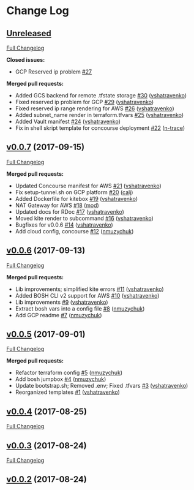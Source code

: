 # Change Log

## [Unreleased](https://github.com/helios-technologies/kite/tree/HEAD)

[Full Changelog](https://github.com/helios-technologies/kite/compare/v0.0.7...HEAD)

**Closed issues:**

- GCP Reserved ip problem [\#27](https://github.com/helios-technologies/kite/issues/27)

**Merged pull requests:**

- Added GCS backend for remote .tfstate storage [\#30](https://github.com/helios-technologies/kite/pull/30) ([vshatravenko](https://github.com/vshatravenko))
- Fixed reserved ip problem for GCP [\#29](https://github.com/helios-technologies/kite/pull/29) ([vshatravenko](https://github.com/vshatravenko))
- Fixed reserved ip range rendering for AWS [\#26](https://github.com/helios-technologies/kite/pull/26) ([vshatravenko](https://github.com/vshatravenko))
- Added subnet\_name render in terraform.tfvars [\#25](https://github.com/helios-technologies/kite/pull/25) ([vshatravenko](https://github.com/vshatravenko))
- Added Vault manifest [\#24](https://github.com/helios-technologies/kite/pull/24) ([vshatravenko](https://github.com/vshatravenko))
- Fix in shell skript template for concourse deployment [\#22](https://github.com/helios-technologies/kite/pull/22) ([n-trace](https://github.com/n-trace))

## [v0.0.7](https://github.com/helios-technologies/kite/tree/v0.0.7) (2017-09-15)
[Full Changelog](https://github.com/helios-technologies/kite/compare/v0.0.6...v0.0.7)

**Merged pull requests:**

- Updated Concourse manifest for AWS [\#21](https://github.com/helios-technologies/kite/pull/21) ([vshatravenko](https://github.com/vshatravenko))
- Fix setup-tunnel.sh on GCP platform [\#20](https://github.com/helios-technologies/kite/pull/20) ([calj](https://github.com/calj))
- Added Dockerfile for kitebox [\#19](https://github.com/helios-technologies/kite/pull/19) ([vshatravenko](https://github.com/vshatravenko))
- NAT Gateway for AWS [\#18](https://github.com/helios-technologies/kite/pull/18) ([mod](https://github.com/mod))
- Updated docs for RDoc [\#17](https://github.com/helios-technologies/kite/pull/17) ([vshatravenko](https://github.com/vshatravenko))
- Moved kite render to subcommand [\#16](https://github.com/helios-technologies/kite/pull/16) ([vshatravenko](https://github.com/vshatravenko))
- Bugfixes for v0.0.6 [\#14](https://github.com/helios-technologies/kite/pull/14) ([vshatravenko](https://github.com/vshatravenko))
- Add cloud config, concourse [\#12](https://github.com/helios-technologies/kite/pull/12) ([nmuzychuk](https://github.com/nmuzychuk))

## [v0.0.6](https://github.com/helios-technologies/kite/tree/v0.0.6) (2017-09-13)
[Full Changelog](https://github.com/helios-technologies/kite/compare/v0.0.5...v0.0.6)

**Merged pull requests:**

- Lib improvements; simplified kite errors [\#11](https://github.com/helios-technologies/kite/pull/11) ([vshatravenko](https://github.com/vshatravenko))
- Added BOSH CLI v2 support for AWS [\#10](https://github.com/helios-technologies/kite/pull/10) ([vshatravenko](https://github.com/vshatravenko))
- Lib improvements [\#9](https://github.com/helios-technologies/kite/pull/9) ([vshatravenko](https://github.com/vshatravenko))
- Extract bosh vars into a config file [\#8](https://github.com/helios-technologies/kite/pull/8) ([nmuzychuk](https://github.com/nmuzychuk))
- Add GCP readme [\#7](https://github.com/helios-technologies/kite/pull/7) ([nmuzychuk](https://github.com/nmuzychuk))

## [v0.0.5](https://github.com/helios-technologies/kite/tree/v0.0.5) (2017-09-01)
[Full Changelog](https://github.com/helios-technologies/kite/compare/v0.0.4...v0.0.5)

**Merged pull requests:**

- Refactor terraform config [\#5](https://github.com/helios-technologies/kite/pull/5) ([nmuzychuk](https://github.com/nmuzychuk))
- Add bosh jumpbox [\#4](https://github.com/helios-technologies/kite/pull/4) ([nmuzychuk](https://github.com/nmuzychuk))
- Update bootstrap.sh; Removed .env; Fixed .tfvars [\#3](https://github.com/helios-technologies/kite/pull/3) ([vshatravenko](https://github.com/vshatravenko))
- Reorganized templates [\#1](https://github.com/helios-technologies/kite/pull/1) ([vshatravenko](https://github.com/vshatravenko))

## [v0.0.4](https://github.com/helios-technologies/kite/tree/v0.0.4) (2017-08-25)
[Full Changelog](https://github.com/helios-technologies/kite/compare/v0.0.3...v0.0.4)

## [v0.0.3](https://github.com/helios-technologies/kite/tree/v0.0.3) (2017-08-24)
[Full Changelog](https://github.com/helios-technologies/kite/compare/v0.0.2...v0.0.3)

## [v0.0.2](https://github.com/helios-technologies/kite/tree/v0.0.2) (2017-08-24)
